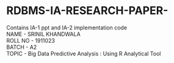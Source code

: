 # RDBMS-IA-RESEARCH-PAPER-
Contains IA-1 ppt and IA-2 implementation code<br>
NAME - SRINIL KHANDWALA<br>
ROLL NO - 1911023<br>
BATCH - A2<br>
TOPIC - Big Data Predictive Analysis : Using R Analytical Tool
